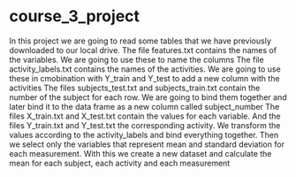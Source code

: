 # course_3_project

In this project we are going to read some tables that we have previously downloaded to our local drive.
The file features.txt contains the names of the variables. We are going to use these to name the columns
The file activity_labels.txt contains the names of the activities. We are going to use these in cmobination with Y_train and Y_test to add a new column with the activities
The files subjects_test.txt and subjects_train.txt contain the number of the subject for each row. We are going to bind them together and later bind it to the data frame as a new column called subject_number
The files X_train.txt and X_test.txt contain the values for each variable. And the files Y_train.txt and Y_test.txt the corresponding activity. We transform the values according to the activity_labels and bind everything together.
Then we select only the variables that represent mean and standard deviation for each measurement.
With this we create a new dataset and calculate the mean for each subject, each activity and each measurement 
